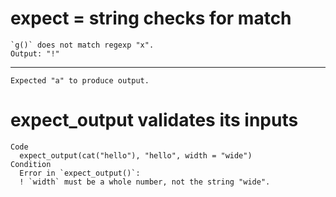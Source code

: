 # expect = string checks for match

    `g()` does not match regexp "x".
    Output: "!"

---

    Expected "a" to produce output.

# expect_output validates its inputs

    Code
      expect_output(cat("hello"), "hello", width = "wide")
    Condition
      Error in `expect_output()`:
      ! `width` must be a whole number, not the string "wide".

